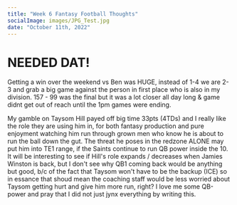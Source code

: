 ```yaml
---
title: "Week 6 Fantasy Football Thoughts"
socialImage: images/JPG_Test.jpg
date: "October 11th, 2022"
---
```


# NEEDED DAT!

Getting a win over the weekend vs Ben was HUGE, instead of 1-4 we are 2-3 and grab a big game against the person in first place who is also in my division. 157 - 99 was the final but it was a lot closer all day long & game didnt get out of reach until the 1pm games were ending.

My gamble on Taysom Hill payed off big time 33pts (4TDs) and I really like the role they are using him in, for both fantasy production and pure enjoyment watching him run through grown men who know he is about to run the ball down the gut. The threat he poses in the redzone ALONE may put him into TE1 range, if the Saints continue to run QB power inside the 10. It will be interesting to see if Hill's role expands / decreases when Jamies Winston is back, but I don't see why QB1 coming back would be anything but good, b/c of the fact that Taysom won't have to be the backup (ICE) so in essance that shoud mean the coaching staff would be less worried about Taysom getting hurt and give him more run, right? I love me some QB-power and pray that I did not just jynx everything by writing this.
